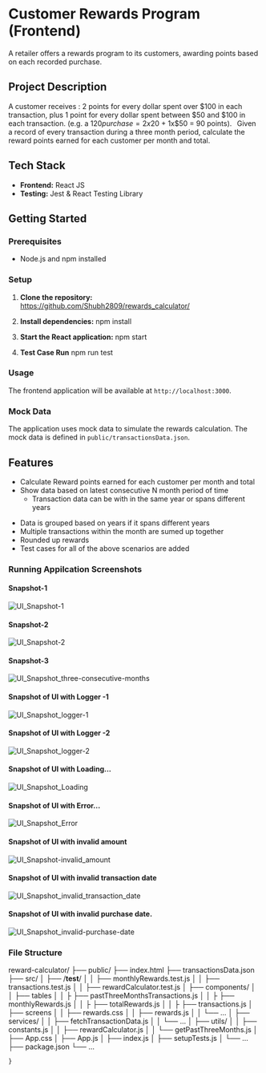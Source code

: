 # Customer Rewards Program (Frontend)

A retailer offers a rewards program to its customers, awarding points based on each recorded purchase.  

## Project Description

A customer receives : 2 points for every dollar spent over $100 in each transaction, plus 1 point for every dollar spent between $50 and $100 in each transaction. 
(e.g. a $120 purchase = 2x$20 + 1x$50 = 90 points). 
  
Given a record of every transaction during a three month period, calculate the reward points earned for each customer per month and total. 


## Tech Stack

- **Frontend:** React JS
- **Testing:** Jest & React Testing Library

## Getting Started

### Prerequisites

- Node.js and npm installed

### Setup

1. **Clone the repository:**    
https://github.com/Shubh2809/rewards_calculator/

2. **Install dependencies:**
   npm install

3. **Start the React application:**
   npm start

4. **Test Case Run**
    npm run test

### Usage

The frontend application will be available at `http://localhost:3000`.

### Mock Data

The application uses mock data to simulate the rewards calculation. The mock data is defined in `public/transactionsData.json`.

## Features

- Calculate Reward points earned for each customer per month and total
- Show data based on latest consecutive N month period of time
  - Transaction data can be with in the same year or spans different years

* Data is grouped based on years if it spans different years
* Multiple transactions within the month are sumed up together
* Rounded up rewards
* Test cases for all of the above scenarios are added


### Running Appilcation Screenshots

#### Snapshot-1
![UI_Snapshot-1](https://github.com/user-attachments/assets/e33fefe8-6e73-467b-8def-45cfc9d0b665)
#### Snapshot-2
![UI_Snapshot-2](https://github.com/user-attachments/assets/e7ed3947-dc41-4633-bf6a-9cd282369e97)
#### Snapshot-3
![UI_Snapshot_three-consecutive-months](https://github.com/user-attachments/assets/610b253a-7a85-40f1-ac75-a49c28980165)


#### Snapshot of UI with Logger -1
![UI_Snapshot_logger-1](https://github.com/user-attachments/assets/63b0834a-82a0-471e-9f64-041df192b47a)
#### Snapshot of UI with Logger -2
![UI_Snapshot_logger-2](https://github.com/user-attachments/assets/8a169f83-d90e-4e27-a294-c0e2f1868df8)

#### Snapshot of UI with Loading...
![UI_Snapshot_Loading](https://github.com/user-attachments/assets/30f927aa-dee0-44de-ab8e-43aab006f556)
#### Snapshot of UI with Error...
![UI_Snapshot_Error](https://github.com/user-attachments/assets/4980e355-19d1-45af-aa0a-76af3ef5679c)
#### Snapshot of UI with invalid amount
![UI_Snapshot-invalid_amount](https://github.com/user-attachments/assets/cf1223ad-6104-4ed9-a629-2e865b1098f9)
#### Snapshot of UI with invalid transaction date
![UI_Snapshot_invalid_transaction_date](https://github.com/user-attachments/assets/8f8ce6fc-9a46-43d3-acfd-a1b6d35aaaab)
#### Snapshot of UI with invalid purchase date.
![UI_Snapshot_invalid-purchase-date](https://github.com/user-attachments/assets/f327b048-7683-433c-ac8c-d11defacbe5c)


### File Structure

reward-calculator/
├── public/
    ├── index.html
    ├── transactionsData.json
├── src/
│   ├── /__test__/
│   │   ├── monthlyRewards.test.js
│   │   ├── transactions.test.js
│   │   ├── rewardCalculator.test.js
│   ├── components/
│   │   ├── tables
│   │   ├    ├── pastThreeMonthsTransactions.js
│   │   ├    ├── monthlyRewards.js
│   │   ├    ├── totalRewards.js
│   │   ├    ├── transactions.js
│   ├── screens
│   │   ├── rewards.css
│   │   ├── rewards.js
│   │   └── ...
│   ├── services/
│   │   ├── fetchTransactionData.js
│   │   └── ...
│   ├── utils/
│   │   ├── constants.js
│   │   ├── rewardCalculator.js
│   │   └── getPastThreeMonths.js
│   ├── App.css
│   ├── App.js
│   ├── index.js
│   ├── setupTests.js
│   └── ...
├── package.json
└── ...
```
}

